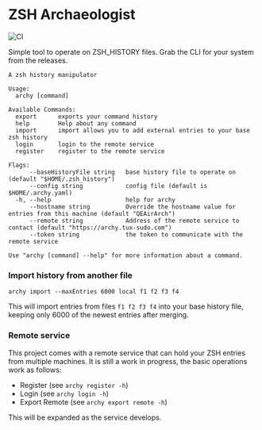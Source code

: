 ZSH Archaeologist
=================

![CI](https://github.com/tchaudhry91/zsh-archaeologist/workflows/CI/badge.svg)

Simple tool to operate on ZSH_HISTORY files. Grab the CLI for your system from the releases.

```
A zsh history manipulator

Usage:
  archy [command]

Available Commands:
  export      exports your command history
  help        Help about any command
  import      import allows you to add external entries to your base zsh history
  login       login to the remote service
  register    register to the remote service

Flags:
      --baseHistoryFile string   base history file to operate on (default "$HOME/.zsh_history")
      --config string            config file (default is $HOME/.archy.yaml)
  -h, --help                     help for archy
      --hostname string          Override the hostname value for entries from this machine (default "QEAirArch")
      --remote string            Address of the remote service to contact (default "https://archy.tux-sudo.com")
      --token string             the token to communicate with the remote service

Use "archy [command] --help" for more information about a command.
```

### Import history from another file

`archy import --maxEntries 6000 local f1 f2 f3 f4`

This will import entries from files `f1 f2 f3 f4` into your base history file, keeping only 6000 of the newest entries after merging.

### Remote service

This project comes with a remote service that can hold your ZSH entries from multiple machines. It is still a work in progress, the basic operations work as follows:

- Register (see `archy register -h`)
- Login (see `archy login -h`)
- Export Remote (see `archy export remote -h`)

This will be expanded as the service develops. 